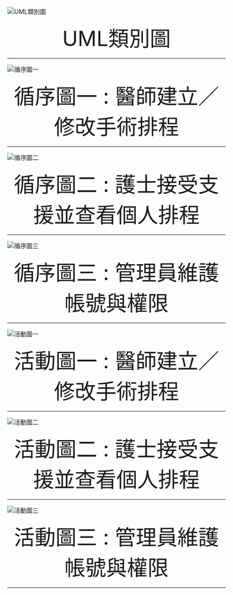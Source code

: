 ![UML類別圖](https://github.com/renhao1203/project/blob/main/UML%E9%A1%9E%E5%88%A5%E5%9C%96(%E6%B8%AC%E8%A9%A6).png)
<div align="center">
  <font size="7">UML類別圖</font>
</div>

---

![循序圖一](https://github.com/renhao1203/project/blob/main/%E5%BE%AA%E5%BA%8F%E5%9C%96%E4%B8%80.png)
<div align="center">
  <font size="7">循序圖一  : 醫師建立／修改手術排程</font>
</div>

---
![循序圖二](https://github.com/renhao1203/project/blob/main/%E5%BE%AA%E5%BA%8F%E5%9C%96%E4%BA%8C.png)
<div align="center">
  <font size="7">循序圖二  : 護士接受支援並查看個人排程</font>
</div>

---
![循序圖三](https://github.com/renhao1203/project/blob/main/%E5%BE%AA%E5%BA%8F%E5%9C%96%E4%B8%89.png)
<div align="center">
  <font size="7">循序圖三  : 管理員維護帳號與權限</font>
</div>

---
![活動圖一](https://github.com/renhao1203/project/blob/main/%E6%B4%BB%E5%8B%95%E5%9C%96%E4%B8%80.png)
<div align="center">
  <font size="7">活動圖一  : 醫師建立／修改手術排程</font>
</div>

---
![活動圖二](https://github.com/renhao1203/project/blob/main/%E6%B4%BB%E5%8B%95%E5%9C%96%E4%BA%8C.png)
<div align="center">
  <font size="7">活動圖二  : 護士接受支援並查看個人排程</font>
</div>

---
![活動圖三](https://github.com/renhao1203/project/blob/main/%E6%B4%BB%E5%8B%95%E5%9C%96%E4%B8%89.png)
<div align="center">
  <font size="7">活動圖三  : 管理員維護帳號與權限</font>
</div>

---

